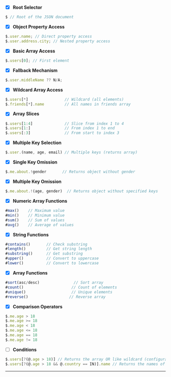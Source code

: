 - [x] **Root Selector**

```js
$ // Root of the JSON document
```

- [x] **Object Property Access**

```js
$.user.name; // Direct property access
$.user.address.city; // Nested property access
```

- [x] **Basic Array Access**

```js
$.users[0]; // First element
```


- [x] **Fallback Mechanism**

```js
$.user.middleName ?? N/A;
```

- [x] **Wildcard Array Access**

```js
$.users[*]                // Wildcard (all elements)
$.friends[*].name         // All names in friends array
```

- [x] **Array Slices**

```js
$.users[1:4]              // Slice from index 1 to 4
$.users[1:]               // From index 1 to end
$.users[:3]               // From start to index 3
```

- [x] **Multiple Key Selection**

```js
$.user.(name, age, email) // Multiple keys (returns array)
```

- [x] **Single Key Omission**

```js
$.me.about.!gender       // Returns object without gender
```

- [x] **Multiple Key Omission**

```js
$.me.about.!(age, gender)  // Returns object without specified keys
```


- [x] **Numeric Array Functions**

```js
#max()    // Maximum value
#min()    // Minimum value
#sum()    // Sum of values
#avg()    // Average of values
```

- [x] **String Functions**

```js
#contains()       // Check substring
#length()         // Get string length
#substring()      // Get substring
#upper()          // Convert to uppercase
#lower()          // Convert to lowercase
```

- [x] **Array Functions**

```js
#sort(asc/desc)               // Sort array
#count()                     // Count of elements
#unique()                    // Unique elements
#reverse()                  // Reverse array
```

- [x] **Comparison Operators**

```js
$.me.age > 18
$.me.age >= 18
$.me.age < 18
$.me.age <= 18
$.me.age == 18
$.me.age != 18
```

- [ ] **Conditions**

```js
$.users[?(@.age > 18)] // Returns the array OR like wildcard (configurable)
$.users[?(@.age > 18 && @.country == IN)].name // Returns the names of users who fulfills the condition and if the return type is set to wildcard like.
```

---
